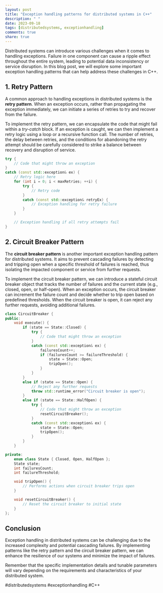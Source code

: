 ```yaml
---
layout: post
title: "Exception handling patterns for distributed systems in C++"
description: " "
date: 2023-09-18
tags: [distributedsystems, exceptionhandling]
comments: true
share: true
---
```


Distributed systems can introduce various challenges when it comes to handling exceptions. Failure in one component can cause a ripple effect throughout the entire system, leading to potential data inconsistency or service disruption. In this blog post, we will explore some important exception handling patterns that can help address these challenges in C++.

## 1. Retry Pattern

A common approach to handling exceptions in distributed systems is the **retry pattern**. When an exception occurs, rather than propagating the exception immediately, we can initiate a series of retries to try and recover from the failure.

To implement the retry pattern, we can encapsulate the code that might fail within a *try-catch* block. If an exception is caught, we can then implement a retry logic using a loop or a recursive function call. The number of retries, the delay between retries, and the conditions for abandoning the retry attempt should be carefully considered to strike a balance between recovery and disruption of service.

```cpp
try {
    // Code that might throw an exception
}
catch (const std::exception& ex) {
    // Retry logic here
    for (int i = 0; i < maxRetries; ++i) {
        try {
            // Retry code
        }
        catch (const std::exception& retryEx) {
            // Exception handling for retry failure
        }
    }

    // Exception handling if all retry attempts fail
}
```

## 2. Circuit Breaker Pattern

The **circuit breaker pattern** is another important exception handling pattern for distributed systems. It aims to prevent cascading failures by detecting and tripping open when a specific threshold of failures is reached, thus isolating the impacted component or service from further requests.

To implement the circuit breaker pattern, we can introduce a stateful circuit breaker object that tracks the number of failures and the current state (e.g., closed, open, or half-open). When an exception occurs, the circuit breaker can increment the failure count and decide whether to trip open based on predefined thresholds. When the circuit breaker is open, it can reject any further requests, avoiding additional failures.

```cpp
class CircuitBreaker {
public:
    void execute() {
        if (state == State::Closed) {
            try {
                // Code that might throw an exception
            }
            catch (const std::exception& ex) {
                failuresCount++;
                if (failuresCount >= failureThreshold) {
                    state = State::Open;
                    tripOpen();
                }
            }
        }
        else if (state == State::Open) {
            // Reject any further requests
            throw std::runtime_error("Circuit breaker is open");
        }
        else if (state == State::HalfOpen) {
            try {
                // Code that might throw an exception
                resetCircuitBreaker();
            }
            catch (const std::exception& ex) {
                state = State::Open;
                tripOpen();
            }
        }
    }

private:
    enum class State { Closed, Open, HalfOpen };
    State state;
    int failuresCount;
    int failureThreshold;

    void tripOpen() {
        // Performs actions when circuit breaker trips open
    }

    void resetCircuitBreaker() {
        // Reset the circuit breaker to initial state
    }
};
```

## Conclusion

Exception handling in distributed systems can be challenging due to the increased complexity and potential cascading failures. By implementing patterns like the retry pattern and the circuit breaker pattern, we can enhance the resilience of our systems and minimize the impact of failures.

Remember that the specific implementation details and tunable parameters will vary depending on the requirements and characteristics of your distributed system.

#distributedsystems #exceptionhandling #C++